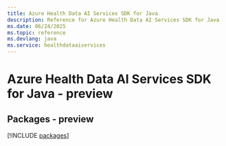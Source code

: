 ```yaml
---
title: Azure Health Data AI Services SDK for Java
description: Reference for Azure Health Data AI Services SDK for Java
ms.date: 06/24/2025
ms.topic: reference
ms.devlang: java
ms.service: healthdataaiservices
---
```

# Azure Health Data AI Services SDK for Java - preview
## Packages - preview
[!INCLUDE [packages](health-data-ai-services-index.md)]